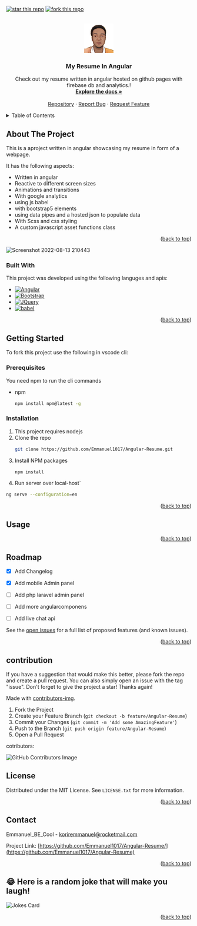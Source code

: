 <!-- Improved compatibility of back to top link: See: https://github.com/othneildrew/Best-README-Template/pull/73 -->
<a name="readme-top"></a>
<!--
*** Thanks for checking out the Best-README-Template. If you have a suggestion
*** that would make this better, please fork the repo and create a pull request
*** or simply open an issue with the tag "enhancement".
*** Don't forget to give the project a star!
*** Thanks again! Now go create something AMAZING! :D
-->



<!-- PROJECT SHIELDS -->
<!--
*** I'm using markdown "reference style" links for readability.
*** Reference links are enclosed in brackets [ ] instead of parentheses ( ).
*** See the bottom of this document for the declaration of the reference variables
*** for contributors-url, forks-url, etc. This is an optional, concise syntax you may use.
*** https://www.markdownguide.org/basic-syntax/#reference-style-links
-->

[![star this repo](http://githubbadges.com/star.svg?user=Emmanuel1017&repo=Angular-Resume)](http://github.com/Emmanuel1017/Angular-Resume)
[![fork this repo](http://githubbadges.com/fork.svg?user=Emmanuel1017&repo=Angular-resume)](http://github.com/Emmanuel1017/Angular-Resume/fork)




<!-- PROJECT LOGO -->
<br />
<div align="center">
  <a href="https://github.com/Emmanuel1017/Angular-Resume/">
    <img src="src/assets/template/welcome/dp.png" alt="Logo" width="80" height="80">
  </a>

  <h3 align="center">My Resume In Angular</h3>

  <p align="center">
   Check out my resume written in angular hosted on github pages with firebase db and analytics.!
    <br />
    <a href="https://github.com/Emmanuel1017/Angular-Resume/"><strong>Explore the docs »</strong></a>
    <br />
    <br />
    <a href=""https://github.com/Emmanuel1017/Angular-Resume/">Repository</a>
    ·
    <a href="https://github.com/Emmanuel1017/Angular-Resume/issues">Report Bug</a>
    ·
    <a href="https://github.com/Emmanuel1017/Angular-Resume/issues">Request Feature</a>
  </p>
</div>



<!-- TABLE OF CONTENTS -->
<details>
  <summary>Table of Contents</summary>
  <ol>
    <li>
      <a href="#about-the-project">About The Project</a>
      <ul>
        <li><a href="#built-with">Built With</a></li>
      </ul>
    </li>
    <li>
      <a href="#getting-started">Getting Started</a>
      <ul>
        <li><a href="#prerequisites">Prerequisites</a></li>
        <li><a href="#installation">Installation</a></li>
      </ul>
    </li>
    <li><a href="#usage">Usage</a></li>
    <li><a href="#roadmap">Roadmap</a></li>
    <li><a href="#contribution">Contribution</a></li>
    <li><a href="#license">License</a></li>
    <li><a href="#contact">Contact</a></li>
  </ol>
</details>



<!-- ABOUT THE PROJECT -->
## About The Project



This is a aproject written in angular showcasing my resume in form of a webpage. 
                                  
It has the following aspects:
                                  
* Written in angular
* Reactive to different screen sizes     
* Animations and transitions           
* With google analytics
* using js babel 
* with bootstrap5  elements                
* using data pipes and a hosted json to populate data
* With Scss and css styling             
* A custom javascript asset functions class            



<p align="right">(<a href="#readme-top">back to top</a>)</p>

![Screenshot 2022-08-13 210443](https://user-images.githubusercontent.com/41972019/184505728-c9b1c4cc-9e2f-449e-bbdb-213bb05043f3.png)


### Built With

This project was developed using the following languges and apis:


* [![Angular][Angular.io]][Angular-url]
* [![Bootstrap][Bootstrap.com]][Bootstrap-url]
* [![JQuery][JQuery.com]][JQuery-url]
* [![babel][babel.com]][babel-url]                   

<p align="right">(<a href="#readme-top">back to top</a>)</p>



<!-- GETTING STARTED -->
## Getting Started

To fork this project use the following in vscode cli:

### Prerequisites

You need npm to run the cli commands 
* npm
  ```sh
  npm install npm@latest -g
  ```

### Installation


1. This project requires nodejs
2. Clone the repo
   ```sh
   git clone https://github.com/Emmanuel1017/Angular-Resume.git
   ```
3. Install NPM packages
   ```sh
   npm install
   ```
4.  Run server over local-host`
   ```sh
   ng serve --configuration=en
   ```

<p align="right">(<a href="#readme-top">back to top</a>)</p>



<!-- USAGE EXAMPLES -->
## Usage



<p align="right">(<a href="#readme-top">back to top</a>)</p>



<!-- ROADMAP -->
## Roadmap

- [x] Add Changelog
- [x] Add mobile Admin panel                                       
- [ ] Add php laravel admin panel
- [ ] Add more angularcomponens
- [ ] Add live chat api


See the [open issues](https://github.com/Emmanuel1017/Angular-Resume//issues) for a full list of proposed features (and known issues).

<p align="right">(<a href="#readme-top">back to top</a>)</p>



<!-- CONTRIBUTING -->


## contribution
If you have a suggestion that would make this better, please fork the repo and create a pull request. You can also simply open an issue with the tag "issue".
Don't forget to give the project a star! Thanks again!


Made with [contributors-img](https://contrib.rocks).

1. Fork the Project
2. Create your Feature Branch (`git checkout -b feature/Angular-Resume`)
3. Commit your Changes (`git commit -m 'Add some AmazingFeature'`)
4. Push to the Branch (`git push origin feature/Angular-Resume`)
5. Open a Pull Request




cotributors:

![GitHub Contributors Image](https://contrib.rocks/image?repo=Emmanuel1017/Angular-Resume)


<!-- LICENSE -->
## License

Distributed under the MIT License. See `LICENSE.txt` for more information.

<p align="right">(<a href="#readme-top">back to top</a>)</p>



<!-- CONTACT -->
## Contact

Emmanuel_BE_Cool  - koriremmanuel@rocketmail.com

Project Link: [https://github.com/Emmanuel1017/Angular-Resume/](https://github.com/Emmanuel1017/Angular-Resume)

<p align="right">(<a href="#readme-top">back to top</a>)</p>

## 😂 Here is a random joke that will make you laugh!
![Jokes Card](https://readme-jokes.vercel.app/api)
<!-- ACKNOWLEDGMENTS 
## Acknowledgments -->

<!--Additionat cheat sheet links

* [Choose an Open Source License](https://choosealicense.com)
* [GitHub Emoji Cheat Sheet](https://www.webpagefx.com/tools/emoji-cheat-sheet)
* [Malven's Flexbox Cheatsheet](https://flexbox.malven.co/)
* [Malven's Grid Cheatsheet](https://grid.malven.co/)
* [Img Shields](https://shields.io)
* [GitHub Pages](https://pages.github.com)
* [Font Awesome](https://fontawesome.com)
* [React Icons](https://react-icons.github.io/react-icons/search)-->

<p align="right">(<a href="#readme-top">back to top</a>)</p>



<!-- MARKDOWN LINKS & IMAGES -->
<!-- https://www.markdownguide.org/basic-syntax/#reference-style-links -->
[contributors-shield]: https://img.shields.io/github/contributors/othneildrew/Best-README-Template.svg?style=for-the-badge
[contributors-url]: https://github.com/Emmanuel1017/Angular-Resume/graphs/contributors
[forks-shield]: https://img.shields.io/github/forks/othneildrew/Best-README-Template.svg?style=for-the-badge
[forks-url]: https://github.com/Emmanuel1017/Angular-Resume/network/members
[stars-shield]: https://img.shields.io/github/stars/othneildrew/Best-README-Template.svg?style=for-the-badge
[stars-url]: https://github.com/Emmanuel1017/Angular-Resume/stargazers
[issues-shield]: https://img.shields.io/github/issues/othneildrew/Best-README-Template.svg?style=for-the-badge
[issues-url]: https://github.com/Emmanuel1017/Angular-Resume/issues
[license-shield]: https://img.shields.io/github/license/othneildrew/Best-README-Template.svg?style=for-the-badge
[license-url]: https://github.com/Emmanuel1017/Angular-Resume/blob/master/LICENSE.txt
[product-screenshot]: images/screenshot.png
[Next.js]: https://img.shields.io/badge/next.js-000000?style=for-the-badge&logo=nextdotjs&logoColor=white
[Next-url]: https://nextjs.org/
[React.js]: https://img.shields.io/badge/React-20232A?style=for-the-badge&logo=react&logoColor=61DAFB
[React-url]: https://reactjs.org/
[Vue.js]: https://img.shields.io/badge/Vue.js-35495E?style=for-the-badge&logo=vuedotjs&logoColor=4FC08D
[Vue-url]: https://vuejs.org/
[Angular.io]: https://img.shields.io/badge/Angular-DD0031?style=for-the-badge&logo=angular&logoColor=white
[Angular-url]: https://angular.io/
[Svelte.dev]: https://img.shields.io/badge/Svelte-4A4A55?style=for-the-badge&logo=svelte&logoColor=FF3E00
[Svelte-url]: https://svelte.dev/
[Laravel.com]: https://img.shields.io/badge/Laravel-FF2D20?style=for-the-badge&logo=laravel&logoColor=white
[Laravel-url]: https://laravel.com
[Bootstrap.com]: https://img.shields.io/badge/Bootstrap-563D7C?style=for-the-badge&logo=bootstrap&logoColor=white
[Bootstrap-url]: https://getbootstrap.com
[JQuery.com]: https://img.shields.io/badge/jQuery-0769AD?style=for-the-badge&logo=jquery&logoColor=white
[JQuery-url]: https://jquery.com 
[babel.com]: https://img.shields.io/badge/babel-babel-white
[babel-url]: https://babeljs.io  
